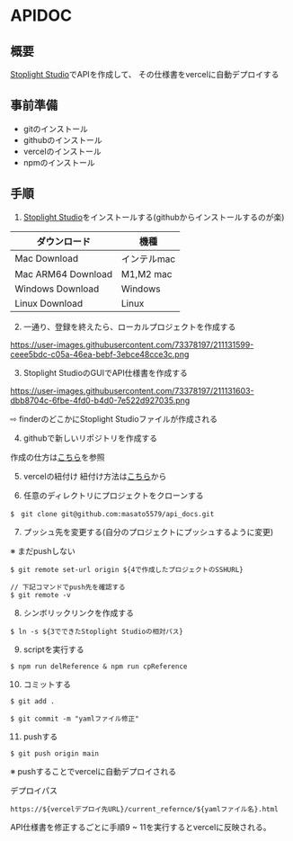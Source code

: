 # APIDOC

## 概要
[Stoplight Studio](https://stoplight.io/studio)でAPIを作成して、
その仕様書をvercelに自動デプロイする

## 事前準備
- gitのインストール
- githubのインストール
- vercelのインストール
- npmのインストール

## 手順
1. [Stoplight Studio](https://github.com/stoplightio/studio/releases)をインストールする(githubからインストールするのが楽)

|  ダウンロード  |  機種  |
| ---- | ---- |
|  Mac Download  |  インテルmac  |
|  Mac ARM64 Download  |  M1,M2 mac  |
|  Windows Download  |  Windows  |
|  Linux Download  |  Linux  |

2. 一通り、登録を終えたら、ローカルプロジェクトを作成する

https://user-images.githubusercontent.com/73378197/211131599-ceee5bdc-c05a-46ea-bebf-3ebce48cce3c.png

3. Stoplight StudioのGUIでAPI仕様書を作成する

https://user-images.githubusercontent.com/73378197/211131603-dbb8704c-6fbe-4fd0-b4d0-7e522d927035.png

⇨ finderのどこかにStoplight Studioファイルが作成される

4. githubで新しいリポジトリを作成する

作成の仕方は[こちら](https://docs.github.com/ja/get-started/quickstart/create-a-repo)を参照


5. vercelの紐付け
紐付け方法は[こちら](https://kikiblog-jp.com/vercel-deploy/)から


6. 任意のディレクトリにプロジェクトをクローンする

```
$　git clone git@github.com:masato5579/api_docs.git
```

7. プッシュ先を変更する(自分のプロジェクトにプッシュするように変更)

※ まだpushしない
```
$ git remote set-url origin ${4で作成したプロジェクトのSSHURL}

// 下記コマンドでpush先を確認する
$ git remote -v
```

8. シンボリックリンクを作成する
```
$ ln -s ${3でできたStoplight Studioの相対パス}
```


9. scriptを実行する
```
$ npm run delReference & npm run cpReference
```

10. コミットする
```
$ git add .

$ git commit -m "yamlファイル修正"
```

11. pushする
```
$ git push origin main
```
※ pushすることでvercelに自動デプロイされる

デプロイパス
```
https://${vercelデプロイ先URL}/current_refernce/${yamlファイル名}.html
```

API仕様書を修正するごとに手順9 ~ 11を実行するとvercelに反映される。